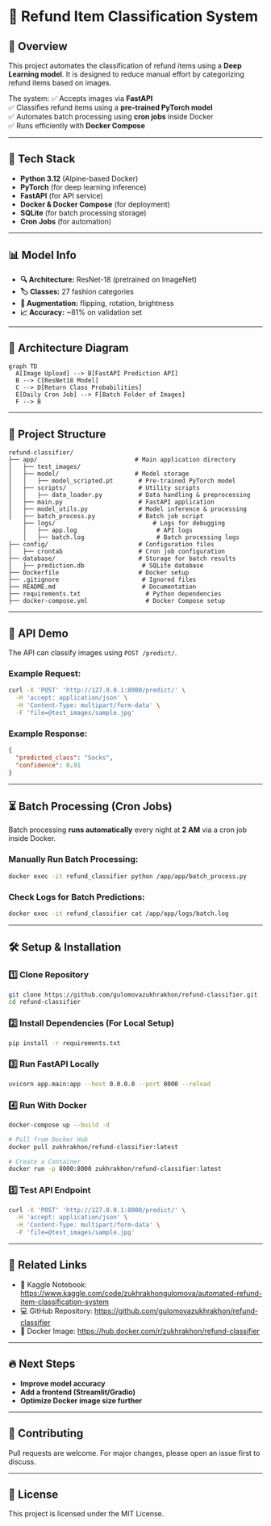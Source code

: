 # 🛒 Refund Item Classification System

## 📌 Overview
This project automates the classification of refund items using a **Deep Learning model**. It is designed to reduce manual effort by categorizing refund items based on images.

The system:
✅ Accepts images via **FastAPI**  
✅ Classifies refund items using a **pre-trained PyTorch model**  
✅ Automates batch processing using **cron jobs** inside Docker  
✅ Runs efficiently with **Docker Compose**  

---

## 🚀 Tech Stack
- **Python 3.12** (Alpine-based Docker)
- **PyTorch** (for deep learning inference)
- **FastAPI** (for API service)
- **Docker & Docker Compose** (for deployment)
- **SQLite** (for batch processing storage)
- **Cron Jobs** (for automation)

---

## 📊 Model Info
- **🔍 Architecture:** ResNet-18 (pretrained on ImageNet)
- **🏷️ Classes:** 27 fashion categories
- **🔁 Augmentation:** flipping, rotation, brightness
- **📈 Accuracy:** ~81% on validation set

---

## 🚀 Architecture Diagram

```mermaid
graph TD
  A[Image Upload] --> B[FastAPI Prediction API]
  B --> C[ResNet18 Model]
  C --> D[Return Class Probabilities]
  E[Daily Cron Job] --> F[Batch Folder of Images]
  F --> B
```

---

## 📂 Project Structure
```
refund-classifier/
├── app/                           # Main application directory
│   ├── test_images/               
│   ├── model/                     # Model storage
│   │   ├── model_scripted.pt       # Pre-trained PyTorch model
│   ├── scripts/                    # Utility scripts
│   │   ├── data_loader.py          # Data handling & preprocessing
│   ├── main.py                     # FastAPI application
│   ├── model_utils.py              # Model inference & processing
│   ├── batch_process.py            # Batch job script
    ├── logs/                           # Logs for debugging
    │   ├── app.log                      # API logs
    │   ├── batch.log                    # Batch processing logs
├── config/                         # Configuration files
│   ├── crontab                     # Cron job configuration
├── database/                       # Storage for batch results
│   ├── prediction.db                # SQLite database
├── Dockerfile                      # Docker setup
├── .gitignore                       # Ignored files
├── README.md                        # Documentation
├── requirements.txt                  # Python dependencies
├── docker-compose.yml                # Docker Compose setup
```

---

## 📸 API Demo
The API can classify images using `POST /predict/`.

### **Example Request**:
```bash
curl -X 'POST' 'http://127.0.0.1:8000/predict/' \
  -H 'accept: application/json' \
  -H 'Content-Type: multipart/form-data' \
  -F 'file=@test_images/sample.jpg'
```

### **Example Response**:
```json
{
  "predicted_class": "Socks",
  "confidence": 0.91
}
```

---

## ⏳ Batch Processing (Cron Jobs)
Batch processing **runs automatically** every night at **2 AM** via a cron job inside Docker.

### **Manually Run Batch Processing:**
```bash
docker exec -it refund_classifier python /app/app/batch_process.py
```

### **Check Logs for Batch Predictions:**
```bash
docker exec -it refund_classifier cat /app/app/logs/batch.log
```

---

## 🛠️ Setup & Installation

### **1️⃣ Clone Repository**
```bash
git clone https://github.com/gulomovazukhrakhon/refund-classifier.git
cd refund-classifier
```

### **2️⃣ Install Dependencies (For Local Setup)**
```bash
pip install -r requirements.txt
```

### **3️⃣ Run FastAPI Locally**
```bash
uvicorn app.main:app --host 0.0.0.0 --port 8000 --reload
```

### **4️⃣ Run With Docker**
```bash
docker-compose up --build -d
```

```bash
# Pull from Docker Hub
docker pull zukhrakhon/refund-classifier:latest

# Create a Container
docker run -p 8000:8000 zukhrakhon/refund-classifier:latest
```

### **5️⃣ Test API Endpoint**
```bash
curl -X 'POST' 'http://127.0.0.1:8000/predict/' \
  -H 'accept: application/json' \
  -H 'Content-Type: multipart/form-data' \
  -F 'file=@test_images/sample.jpg'
```

---

## 📎 Related Links
- 📂 Kaggle Notebook: https://www.kaggle.com/code/zukhrakhongulomova/automated-refund-item-classification-system 
- 💻 GitHub Repository: https://github.com/gulomovazukhrakhon/refund-classifier
- 🐳 Docker Image: https://hub.docker.com/r/zukhrakhon/refund-classifier

---

## 🔥 Next Steps
- **Improve model accuracy**
- **Add a frontend (Streamlit/Gradio)**
- **Optimize Docker image size further**

---
## 📢 Contributing
Pull requests are welcome. For major changes, please open an issue first to discuss.

---

## 📄 License
This project is licensed under the MIT License.
